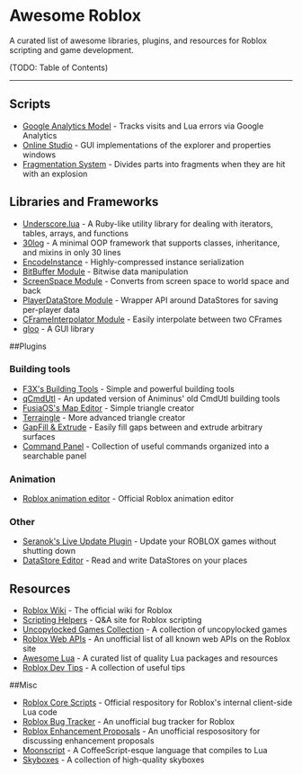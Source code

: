 # Awesome Roblox
A curated list of awesome libraries, plugins, and resources for Roblox scripting and game development.

(TODO: Table of Contents)

----

## Scripts
* [Google Analytics Model](http://www.roblox.com/Google-Analytics-Model-item?id=153590792) - Tracks visits and Lua errors via Google Analytics
* [Online Studio](http://www.roblox.com/Online-Studio-item?id=223495743) - GUI implementations of the explorer and properties windows
* [Fragmentation System](http://www.roblox.com/Fragmentation-System-Read-Desc-item?id=105979265) - Divides parts into fragments when they are hit with an explosion

## Libraries and Frameworks
* [Underscore.lua](https://mirven.github.io/underscore.lua/) - A Ruby-like utility library for dealing with iterators, tables, arrays, and functions
* [30log](https://github.com/Yonaba/30log) - A minimal OOP framework that supports classes, inheritance, and mixins in only 30 lines
* [EncodeInstance](http://www.roblox.com/EncodeInstance-Module-Does-not-work-with-CSG-item?id=176696010) - Highly-compressed instance serialization
* [BitBuffer Module](http://www.roblox.com/BitBuffer-Module-item?id=174612085) - Bitwise data manipulation
* [ScreenSpace Module](http://www.roblox.com/ScreenSpace-Module-item?id=170340248) - Converts from screen space to world space and back
* [PlayerDataStore Module](http://www.roblox.com/PlayerDataStore-Module-item?id=159129148) - Wrapper API around DataStores for saving per-player data
* [CFrameInterpolator Module](http://www.roblox.com/CFrameInterpolator-Module-item?id=161739700) - Easily interpolate between two CFrames
* [gloo](http://www.roblox.com/gloo-Library-v0-11-item?id=67401171) - A GUI library

##Plugins

### Building tools
* [F3X's Building Tools](http://www.roblox.com/Building-Tools-by-F3X-Plugin-item?id=144950355) - Simple and powerful building tools
* [qCmdUtl](http://www.roblox.com/qCmdUtl-Streamlined-building-item?id=142314093) - An updated version of Animinus' old CmdUtl building tools
* [FusiaOS's Map Editor](http://www.roblox.com/FusiaOSs-Map-Editor-The-Manual-Triangle-Plugin-item?id=168183583) - Simple triangle creator
* [Terraingle](http://www.roblox.com/Terraingle-Databrains-terrain-plugin-V1-6-item?id=149243812) - More advanced triangle creator
* [GapFill & Extrude](http://www.roblox.com/Stravant-GapFill-Extrude-item?id=165687726) - Easily fill gaps between and extrude arbitrary surfaces
* [Command Panel](http://www.roblox.com/Command-Panel-item?id=162902662) - Collection of useful commands organized into a searchable panel

### Animation
* [Roblox animation editor](http://www.roblox.com/Animation-Editor-item?id=144373835) - Official Roblox animation editor

### Other
* [Seranok's Live Update Plugin](http://www.roblox.com/Seranoks-Live-Update-Plugin-item?id=176458422) - Update your ROBLOX games without shutting down
* [DataStore Editor](http://www.roblox.com/DataStore-Editor-item?id=185867332) - Read and write DataStores on your places

## Resources
* [Roblox Wiki](http://wiki.roblox.com/) - The official wiki for Roblox
* [Scripting Helpers](https://scriptinghelpers.org/) - Q&A site for Roblox scripting
* [Uncopylocked Games Collection](https://github.com/RobloxLabs/uncopylocked-game-collection) - A collection of uncopylocked games
* [Roblox Web APIs](https://github.com/matthewdean/roblox-web-apis) - An unofficial list of all known web APIs on the Roblox site
* [Awesome Lua](https://github.com/LewisJEllis/awesome-lua) - A curated list of quality Lua packages and resources
* [Roblox Dev Tips](https://twitter.com/RbxDevTips) - A collection of useful tips

##Misc
* [Roblox Core Scripts](https://github.com/ROBLOX/Core-Scripts) - Official respository for Roblox's internal client-side Lua code
* [Roblox Bug Tracker](https://github.com/Anaminus/roblox-bug-tracker) - An unofficial bug tracker for Roblox
* [Roblox Enhancement Proposals](https://github.com/RobloxLabs/ROBLOX-enhancement-proposals) - An unofficial resposository for discussing enhancement proposals
* [Moonscript](http://moonscript.org/) - A CoffeeScript-esque language that compiles to Lua
* [Skyboxes](http://www.roblox.com/My/Sets.aspx?id=532783) - A collection of high-quality skyboxes
